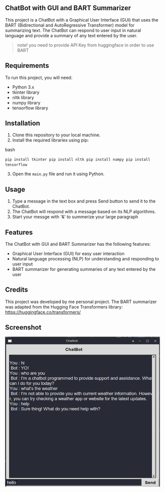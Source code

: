 ## ChatBot with GUI and BART Summarizer

This project is a ChatBot with a Graphical User Interface (GUI) that uses the BART (Bidirectional and AutoRegressive Transformer) model for summarizing text. The ChatBot can respond to user input in natural language and provide a summary of any text entered by the user.

> note! you need to provide API Key from huggingface in order to use BART

## Requirements

To run this project, you will need:

- Python 3.x
- tkinter library
- nltk library
- numpy library
- tensorflow library

## Installation

1. Clone this repository to your local machine.
2. Install the required libraries using pip:

bash

`pip install tkinter pip install nltk pip install numpy pip install tensorflow`

3. Open the `main.py` file and run it using Python.

## Usage

1. Type a message in the text box and press Send button to send it to the ChatBot.
2. The ChatBot will respond with a message based on its NLP algorithms.
3. Start your messge with '&' to summerize your large paragraph

## Features

The ChatBot with GUI and BART Summarizer has the following features:

- Graphical User Interface (GUI) for easy user interaction
- Natural language processing (NLP) for understanding and responding to user input
- BART summarizer for generating summaries of any text entered by the user

## Credits

This project was developed by me personal project. The BART summarizer was adapted from the Hugging Face Transformers library: https://huggingface.co/transformers/

## Screenshot

![](assets/Screenshot.png)
